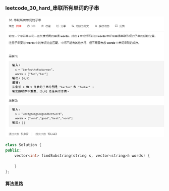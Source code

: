 ### leetcode_30_hard_串联所有单词的子串

![image-20201205102917484](leetcode_30_hard_串联所有单词的子串.assets/image-20201205102917484.png)

```c++
class Solution {
public:
    vector<int> findSubstring(string s, vector<string>& words) {

    }
};
```

#### 算法思路